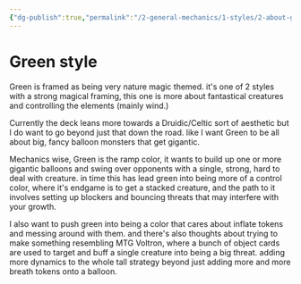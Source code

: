 ```yaml
---
{"dg-publish":true,"permalink":"/2-general-mechanics/1-styles/2-about-green-style/"}
---
```


# Green style

Green is framed as being very nature magic themed. it's one of 2 styles with a strong magical framing, this one is more about fantastical creatures and controlling the elements (mainly wind.)

Currently the deck leans more towards a Druidic/Celtic sort of aesthetic but I do want to go beyond just that down the road. like I want Green to be all about big, fancy balloon monsters that get gigantic.

Mechanics wise, Green is the ramp color, it wants to build up one or more gigantic balloons and swing over opponents with a single, strong, hard to deal with creature. in time this has lead green into being more of a control color, where it's endgame is to get a stacked creature, and the path to it involves setting up blockers and bouncing threats that may interfere with your growth.

I also want to push green into being a color that cares about inflate tokens and messing around with them. and there's also thoughts about trying to make something resembling MTG Voltron, where a bunch of object cards are used to target and buff a single creature into being a big threat. adding more dynamics to the whole tall strategy beyond just adding more and more breath tokens onto a balloon.
